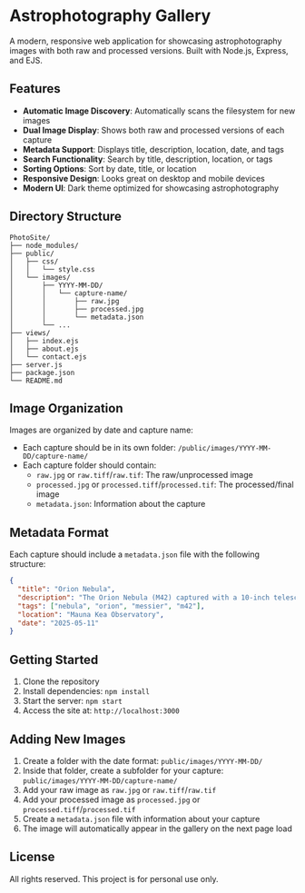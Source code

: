 # Astrophotography Gallery

A modern, responsive web application for showcasing astrophotography images with both raw and processed versions. Built with Node.js, Express, and EJS.

## Features

- **Automatic Image Discovery**: Automatically scans the filesystem for new images
- **Dual Image Display**: Shows both raw and processed versions of each capture
- **Metadata Support**: Displays title, description, location, date, and tags
- **Search Functionality**: Search by title, description, location, or tags
- **Sorting Options**: Sort by date, title, or location
- **Responsive Design**: Looks great on desktop and mobile devices
- **Modern UI**: Dark theme optimized for showcasing astrophotography

## Directory Structure

```
PhotoSite/
├── node_modules/
├── public/
│   ├── css/
│   │   └── style.css
│   └── images/
│       ├── YYYY-MM-DD/
│       │   └── capture-name/
│       │       ├── raw.jpg
│       │       ├── processed.jpg
│       │       └── metadata.json
│       └── ...
├── views/
│   ├── index.ejs
│   ├── about.ejs
│   └── contact.ejs
├── server.js
├── package.json
└── README.md
```

## Image Organization

Images are organized by date and capture name:

- Each capture should be in its own folder: `/public/images/YYYY-MM-DD/capture-name/`
- Each capture folder should contain:
  - `raw.jpg` or `raw.tiff`/`raw.tif`: The raw/unprocessed image
  - `processed.jpg` or `processed.tiff`/`processed.tif`: The processed/final image
  - `metadata.json`: Information about the capture

## Metadata Format

Each capture should include a `metadata.json` file with the following structure:

```json
{
  "title": "Orion Nebula",
  "description": "The Orion Nebula (M42) captured with a 10-inch telescope.",
  "tags": ["nebula", "orion", "messier", "m42"],
  "location": "Mauna Kea Observatory",
  "date": "2025-05-11"
}
```

## Getting Started

1. Clone the repository
2. Install dependencies: `npm install`
3. Start the server: `npm start`
4. Access the site at: `http://localhost:3000`

## Adding New Images

1. Create a folder with the date format: `public/images/YYYY-MM-DD/`
2. Inside that folder, create a subfolder for your capture: `public/images/YYYY-MM-DD/capture-name/`
3. Add your raw image as `raw.jpg` or `raw.tiff`/`raw.tif`
4. Add your processed image as `processed.jpg` or `processed.tiff`/`processed.tif`
5. Create a `metadata.json` file with information about your capture
6. The image will automatically appear in the gallery on the next page load

## License

All rights reserved. This project is for personal use only.
